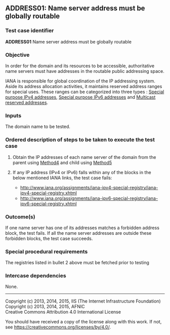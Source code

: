 ## ADDRESS01: Name server address must be globally routable

### Test case identifier
**ADDRESS01** Name server address must be globally routable

### Objective

In order for the domain and its resources to be accessible, authoritative 
name servers must have addresses in the routable public addressing space.

IANA is responsible for global coordination of the IP addressing system.
Aside its address allocation activities, it maintains reserved address ranges
for special uses. These ranges can be categorized into three types : 
[Special purpose IPv4
addresses](https://www.iana.org/assignments/iana-ipv4-special-registry/iana-ipv4-special-registry.xml),
[Special purpose IPv6
addresses](https://www.iana.org/assignments/iana-ipv6-special-registry/iana-ipv6-special-registry.xml)
and [Multicast reserved
addresses](https://www.iana.org/assignments/multicast-addresses/multicast-addresses.xml).

### Inputs

The domain name to be tested.

### Ordered description of steps to be taken to execute the test case

1. Obtain the IP addresses of each name server of the domain from the parent using
   [Method4](../Methods.md) and child using [Method5](../Methods.md)

2. If any IP address (IPv4 or IPv6) falls within any of the blocks in the below
   mentioned IANA links, the test case fails:
   * <http://www.iana.org/assignments/iana-ipv4-special-registry/iana-ipv4-special-registry.xhtml>
   * <http://www.iana.org/assignments/iana-ipv6-special-registry/iana-ipv6-special-registry.xhtml>

### Outcome(s)

If one name server has one of its addresses matches a forbidden address
block, the test fails. If all the name server addresses are outside these
forbidden blocks, the test case succeeds. 

### Special procedural requirements

The registries listed in bullet 2 above must be fetched prior to testing 

### Intercase dependencies

None.

-------

Copyright (c) 2013, 2014, 2015, IIS (The Internet Infrastructure Foundation)  
Copyright (c) 2013, 2014, 2015, AFNIC  
Creative Commons Attribution 4.0 International License

You should have received a copy of the license along with this
work.  If not, see <https://creativecommons.org/licenses/by/4.0/>.









